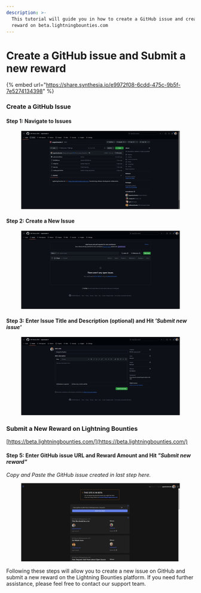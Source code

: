```yaml
---
description: >-
  This tutorial will guide you in how to create a GitHub issue and create a
  reward on beta.lightningbounties.com
---
```


# Create a GitHub issue and Submit a new reward

{% embed url="https://share.synthesia.io/e9972f08-6cdd-475c-9b5f-7e5274134398" %}

### Create a GitHub Issue

#### Step 1: Navigate to Issues

<figure><img src="../.gitbook/assets/image (15).png" alt=""><figcaption></figcaption></figure>

#### Step 2: Create a New Issue

<figure><img src="../.gitbook/assets/image (16).png" alt=""><figcaption></figcaption></figure>

#### Step 3: Enter Issue Title and Description (optional) and Hit _'Submit new issue'_

<figure><img src="../.gitbook/assets/image (17).png" alt=""><figcaption></figcaption></figure>

### Submit a New Reward on Lightning Bounties

[https://beta.lightningbounties.com/](https://beta.lightningbounties.com/)

#### Step 5: Enter GitHub issue URL and Reward Amount and Hit _"Submit new reward"_

_Copy and Paste the GitHub issue created in last step here._

<figure><img src="../.gitbook/assets/image (9).png" alt=""><figcaption></figcaption></figure>

Following these steps will allow you to create a new issue on GitHub and submit a new reward on the Lightning Bounties platform. If you need further assistance, please feel free to contact our support team.
